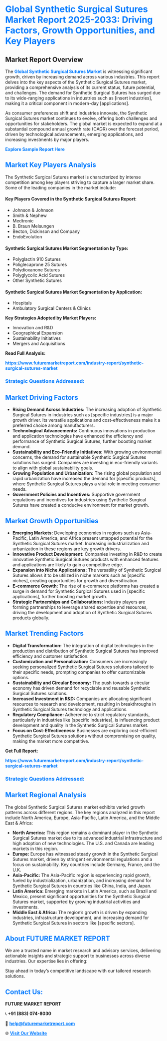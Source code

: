 <h1 style="color: #007BFF;">Global Synthetic Surgical Sutures Market Report 2025-2033: Driving Factors, Growth Opportunities, and Key Players</h1>

<section id="overview">
<h2>Market Report Overview</h2>
<p>The <a href="https://www.futuremarketreport.com/industry-report/synthetic-surgical-sutures-market" style="color: #007BFF; text-decoration: none;"><strong>Global Synthetic Surgical Sutures Market</strong></a> is witnessing significant growth, driven by increasing demand across various industries. This report delves into the key aspects of the Synthetic Surgical Sutures market, providing a comprehensive analysis of its current status, future potential, and challenges. The demand for Synthetic Surgical Sutures has surged due to its wide-ranging applications in industries such as [insert industries], making it a critical component in modern-day [applications].</p>
<p>As consumer preferences shift and industries innovate, the Synthetic Surgical Sutures market continues to evolve, offering both challenges and opportunities for stakeholders. The global market is expected to expand at a substantial compound annual growth rate (CAGR) over the forecast period, driven by technological advancements, emerging applications, and increasing investments by major players.</p>
</section>

<section id="overview">
<p><a href="https://www.futuremarketreport.com/request-sample/reportId=79854" style="color: #007BFF; text-decoration: none;"><strong>Explore Sample Report Here</strong></a></p>
</section>

<section id="key-players">
<h2 style="color: #007BFF;">Market Key Players Analysis</h2>
<p>The Synthetic Surgical Sutures market is characterized by intense competition among key players striving to capture a larger market share. Some of the leading companies in the market include:</p>
<h4>Key Players Covered in the Synthetic Surgical Sutures Report:</h4>
<ul><li>Johnson &amp; Johnson</li><li>Smith &amp; Nephew</li><li>Medtronic</li><li>B. Braun Melsungen</li><li>Becton, Dickinson and Company</li><li>EndoEvolution</li></ul>
<h4>Synthetic Surgical Sutures Market Segmentation by Type:</h4>
<ul><li>Polyglactin 910 Sutures</li><li>Poliglecaprone 25 Sutures</li><li>Polydioxanone Sutures</li><li>Polyglycolic Acid Sutures</li><li>Other Synthetic Sutures</li></ul>

<h4>Synthetic Surgical Sutures Market Segmentation by Application:</h4>
<ul><li>Hospitals</li><li>Ambulatory Surgical Centers &amp; Clinics</li></ul>
<p><strong>Key Strategies Adopted by Market Players:</strong></p>
<ul>
<li>Innovation and R&D</li>
<li>Geographical Expansion</li>
<li>Sustainability Initiatives</li>
<li>Mergers and Acquisitions</li>
</ul>
</section>

<section>
<p><strong>Read Full Analysis: </strong></p><a href="https://www.futuremarketreport.com/industry-report/synthetic-surgical-sutures-market" style="color: #007BFF; text-decoration: none;"><strong>https://www.futuremarketreport.com/industry-report/synthetic-surgical-sutures-market</strong></a>
<h3 style="color: #007BFF;">Strategic Questions Addressed:</h3>
</section>

<section id="driving-factors">
<h2 style="color: #007BFF;">Market Driving Factors</h2>
<ul>
<li><strong>Rising Demand Across Industries:</strong> The increasing adoption of Synthetic Surgical Sutures in industries such as [specific industries] is a major growth driver. Its versatile applications and cost-effectiveness make it a preferred choice among manufacturers.</li>
<li><strong>Technological Advancements:</strong> Continuous innovations in production and application technologies have enhanced the efficiency and performance of Synthetic Surgical Sutures, further boosting market demand.</li>
<li><strong>Sustainability and Eco-Friendly Initiatives:</strong> With growing environmental concerns, the demand for sustainable Synthetic Surgical Sutures solutions has surged. Companies are investing in eco-friendly variants to align with global sustainability goals.</li>
<li><strong>Growing Population and Urbanization:</strong> The rising global population and rapid urbanization have increased the demand for [specific products], where Synthetic Surgical Sutures plays a vital role in meeting consumer needs.</li>
<li><strong>Government Policies and Incentives:</strong> Supportive government regulations and incentives for industries using Synthetic Surgical Sutures have created a conducive environment for market growth.</li>
</ul>
</section>

<section id="growth-opportunities">
<h2 style="color: #007BFF;">Market Growth Opportunities</h2>
<ul>
<li><strong>Emerging Markets:</strong> Developing economies in regions such as Asia-Pacific, Latin America, and Africa present untapped potential for the Synthetic Surgical Sutures market. Increasing industrialization and urbanization in these regions are key growth drivers.</li>
<li><strong>Innovative Product Development:</strong> Companies investing in R&D to create innovative Synthetic Surgical Sutures products with enhanced features and applications are likely to gain a competitive edge.</li>
<li><strong>Expansion into Niche Applications:</strong> The versatility of Synthetic Surgical Sutures allows it to be utilized in niche markets such as [specific niches], creating opportunities for growth and diversification.</li>
<li><strong>E-commerce Growth:</strong> The rise of e-commerce platforms has created a surge in demand for Synthetic Surgical Sutures used in [specific applications], further boosting market growth.</li>
<li><strong>Strategic Partnerships and Collaborations:</strong> Industry players are forming partnerships to leverage shared expertise and resources, driving the development and adoption of Synthetic Surgical Sutures products globally.</li>
</ul>
</section>

<section id="trending-factors">
<h2 style="color: #007BFF;">Market Trending Factors</h2>
<ul>
<li><strong>Digital Transformation:</strong> The integration of digital technologies in the production and distribution of Synthetic Surgical Sutures has improved efficiency and customer satisfaction.</li>
<li><strong>Customization and Personalization:</strong> Consumers are increasingly seeking personalized Synthetic Surgical Sutures solutions tailored to their specific needs, prompting companies to offer customizable options.</li>
<li><strong>Sustainability and Circular Economy:</strong> The push towards a circular economy has driven demand for recyclable and reusable Synthetic Surgical Sutures solutions.</li>
<li><strong>Increased Investment in R&D:</strong> Companies are allocating significant resources to research and development, resulting in breakthroughs in Synthetic Surgical Sutures technology and applications.</li>
<li><strong>Regulatory Compliance:</strong> Adherence to strict regulatory standards, particularly in industries like [specific industries], is influencing product development and quality in the Synthetic Surgical Sutures market.</li>
<li><strong>Focus on Cost-Effectiveness:</strong> Businesses are exploring cost-efficient Synthetic Surgical Sutures solutions without compromising on quality, making the market more competitive.</li>
</ul>
</section>

<section>
<p><strong>Get Full Report: </strong></p><a href="https://www.futuremarketreport.com/industry-report/synthetic-surgical-sutures-market" style="color: #007BFF; text-decoration: none;"><strong>https://www.futuremarketreport.com/industry-report/synthetic-surgical-sutures-market</strong></a>
<h3 style="color: #007BFF;">Strategic Questions Addressed:</h3>
</section>


<section id="regional-analysis">
<h2 style="color: #007BFF;">Market Regional Analysis</h2>
<p>The global Synthetic Surgical Sutures market exhibits varied growth patterns across different regions. The key regions analyzed in this report include North America, Europe, Asia-Pacific, Latin America, and the Middle East & Africa:</p>
<ul>
<li><strong>North America:</strong> This region remains a dominant player in the Synthetic Surgical Sutures market due to its advanced industrial infrastructure and high adoption of new technologies. The U.S. and Canada are leading markets in this region.</li>
<li><strong>Europe:</strong> Europe has witnessed steady growth in the Synthetic Surgical Sutures market, driven by stringent environmental regulations and a focus on sustainability. Key countries include Germany, France, and the U.K.</li>
<li><strong>Asia-Pacific:</strong> The Asia-Pacific region is experiencing rapid growth, fueled by industrialization, urbanization, and increasing demand for Synthetic Surgical Sutures in countries like China, India, and Japan.</li>
<li><strong>Latin America:</strong> Emerging markets in Latin America, such as Brazil and Mexico, present significant opportunities for the Synthetic Surgical Sutures market, supported by growing industrial activities and investments.</li>
<li><strong>Middle East & Africa:</strong> The region’s growth is driven by expanding industries, infrastructure development, and increasing demand for Synthetic Surgical Sutures in sectors like [specific sectors].</li>
</ul>
</section>

<footer>
<h2 style="color: #007BFF;">About FUTURE MARKET REPORT</h2>
<p>We are a trusted name in market research and advisory services, delivering actionable insights and strategic support to businesses across diverse industries. Our expertise lies in offering:</p>

<p>Stay ahead in today’s competitive landscape with our tailored research solutions.</p>

<h2 style="color: #007BFF;">Contact Us:</h2>
<p><strong>FUTURE MARKET REPORT</strong></p>
<p>📞 <strong>+91 (883) 074-8030</strong></p>
<p>📧 <strong><a href="mailto:help@futuremarketreport.com" style="color: #007BFF;">help@futuremarketreport.com</a></strong></p>
<p>🌐 <strong><a href="https://www.futuremarketreport.com/" style="color: #007BFF;">Visit Our Website</a></strong></p>
</footer>